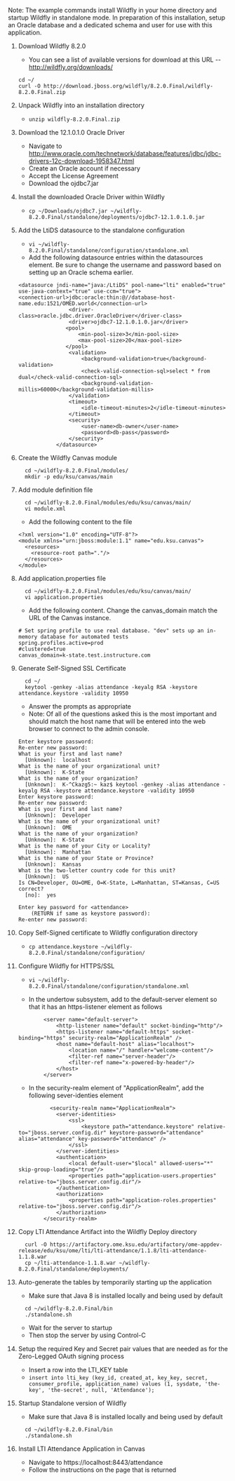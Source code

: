 
Note: The example commands install Wildfly in your home directory and startup Wildfly in standalone mode. In preparation of 
this installation, setup an Oracle database and a dedicated schema and user for use with this application.

1. Download Wildfly 8.2.0
    * You can see a list of available versions for download at this URL -- http://wildfly.org/downloads/
    ```
    cd ~/
    curl -O http://download.jboss.org/wildfly/8.2.0.Final/wildfly-8.2.0.Final.zip
    ```
  
2. Unpack Wildfly into an installation directory
    * ```unzip wildfly-8.2.0.Final.zip```
  
3. Download the 12.1.0.1.0 Oracle Driver
    * Navigate to http://www.oracle.com/technetwork/database/features/jdbc/jdbc-drivers-12c-download-1958347.html
    * Create an Oracle account if necessary
    * Accept the License Agreement
    * Download the ojdbc7.jar
  
4. Install the downloaded Oracle Driver within Wildfly
    * ```cp ~/Downloads/ojdbc7.jar ~/wildfly-8.2.0.Final/standalone/deployments/ojdbc7-12.1.0.1.0.jar```
  
5. Add the LtiDS datasource to the standalone configuration
    * ```vi ~/wildfly-8.2.0.Final/standalone/configuration/standalone.xml```
    * Add the following datasource entries within the datasources element. Be sure to change the username and password based on setting up an Oracle schema earlier.

    ```
    <datasource jndi-name="java:/LtiDS" pool-name="lti" enabled="true" use-java-context="true" use-ccm="true">
    <connection-url>jdbc:oracle:thin:@//database-host-name.edu:1521/OMED.world</connection-url>
                    <driver-class>oracle.jdbc.driver.OracleDriver</driver-class>
                    <driver>ojdbc7-12.1.0.1.0.jar</driver>
                   <pool>
                       <min-pool-size>3</min-pool-size>
                       <max-pool-size>20</max-pool-size>
                   </pool>
                    <validation>
                        <background-validation>true</background-validation>
                        <check-valid-connection-sql>select * from dual</check-valid-connection-sql>
                        <background-validation-millis>60000</background-validation-millis>
                    </validation>
                    <timeout>
                        <idle-timeout-minutes>2</idle-timeout-minutes>
                    </timeout>
                    <security>
                        <user-name>db-owner</user-name>
                        <password>db-pass</password>
                    </security>
                </datasource>
    ```

6. Create the Wildfly Canvas module
    ```
      cd ~/wildfly-8.2.0.Final/modules/
      mkdir -p edu/ksu/canvas/main
    ```
   
7. Add module definition file
    ```
      cd ~/wildfly-8.2.0.Final/modules/edu/ksu/canvas/main/
      vi module.xml
    ```
    * Add the following content to the file 
   
    ```
    <?xml version="1.0" encoding="UTF-8"?>
    <module xmlns="urn:jboss:module:1.1" name="edu.ksu.canvas">
      <resources>
        <resource-root path="."/>
      </resources>
    </module>
    ```

8. Add application.properties file
    ```
      cd ~/wildfly-8.2.0.Final/modules/edu/ksu/canvas/main/
      vi application.properties
    ```
    * Add the following content. Change the canvas_domain match the URL of the Canvas instance.
  
    ```
    # Set spring profile to use real database. "dev" sets up an in-memory database for automated tests
    spring.profiles.active=prod
    #clustered=true
    canvas_domain=k-state.test.instructure.com
    ```

9. Generate Self-Signed SSL Certificate
    ```
      cd ~/
      keytool -genkey -alias attendance -keyalg RSA -keystore attendance.keystore -validity 10950
    ```
    * Answer the prompts as appropriate
    * Note: Of all of the questions asked this is the most important and should match the host name that will be entered into the web browser to connect to the admin console.
  
    ```
    Enter keystore password:  
    Re-enter new password: 
    What is your first and last name?
      [Unknown]:  localhost
    What is the name of your organizational unit?
      [Unknown]:  K-State
    What is the name of your organization?
      [Unknown]:  K-^Ckazg5:~ kaz$ keytool -genkey -alias attendance -keyalg RSA -keystore attendance.keystore -validity 10950
    Enter keystore password:  
    Re-enter new password: 
    What is your first and last name?
      [Unknown]:  Developer
    What is the name of your organizational unit?
      [Unknown]:  OME
    What is the name of your organization?
      [Unknown]:  K-State
    What is the name of your City or Locality?
      [Unknown]:  Manhattan
    What is the name of your State or Province?
      [Unknown]:  Kansas
    What is the two-letter country code for this unit?
      [Unknown]:  US
    Is CN=Developer, OU=OME, O=K-State, L=Manhattan, ST=Kansas, C=US correct?
      [no]:  yes

    Enter key password for <attendance>
    	(RETURN if same as keystore password):  
    Re-enter new password: 
    ```

10. Copy Self-Signed certificate to Wildfly configuration directory
    * ```cp attendance.keystore ~/wildfly-8.2.0.Final/standalone/configuration/```
  
11. Configure Wildfly for HTTPS/SSL
    * ```vi ~/wildfly-8.2.0.Final/standalone/configuration/standalone.xml```
  
    * In the undertow subsystem, add to the default-server element so that it has an https-listener element as follows

    ```
            <server name="default-server">
                <http-listener name="default" socket-binding="http"/>
                <https-listener name="default-https" socket-binding="https" security-realm="ApplicationRealm" />
                <host name="default-host" alias="localhost">
                    <location name="/" handler="welcome-content"/>
                    <filter-ref name="server-header"/>
                    <filter-ref name="x-powered-by-header"/>
                </host>
            </server>
    ```

    * In the security-realm element of "ApplicationRealm", add the following sever-identies element
    ```
              <security-realm name="ApplicationRealm">
                <server-identities>
                    <ssl>
                        <keystore path="attendance.keystore" relative-to="jboss.server.config.dir" keystore-password="attendance" alias="attendance" key-password="attendance" />
                    </ssl>
                </server-identities>
                <authentication>
                    <local default-user="$local" allowed-users="*" skip-group-loading="true"/>
                    <properties path="application-users.properties" relative-to="jboss.server.config.dir"/>
                </authentication>
                <authorization>
                    <properties path="application-roles.properties" relative-to="jboss.server.config.dir"/>
                </authorization>
            </security-realm>
    ```
 
12. Copy LTI Attendance Artifact into the Wildfly Deploy directory
    ```
      curl -O https://artifactory.ome.ksu.edu/artifactory/ome-appdev-release/edu/ksu/ome/lti/lti-attendance/1.1.8/lti-attendance-1.1.8.war
      cp ~/lti-attendance-1.1.8.war ~/wildfly-8.2.0.Final/standalone/deployments/
    ```
13. Auto-generate the tables by temporarily starting up the application
    * Make sure that Java 8 is installed locally and being used by default
    ```
      cd ~/wildfly-8.2.0.Final/bin
      ./standalone.sh
    ```
    * Wait for the server to startup
    * Then stop the server by using Control-C
  
14. Setup the required Key and Secret pair values that are needed as for the Zero-Legged OAuth signing process
    * Insert a row into the LTI_KEY table
    * ```insert into lti_key (key_id, created_at, key_key, secret, consumer_profile, application_name) values (1, sysdate, 'the-key', 'the-secret', null, 'Attendance');```
  
15. Startup Standalone version of Wildfly
    * Make sure that Java 8 is installed locally and being used by default
    ```
      cd ~/wildfly-8.2.0.Final/bin
      ./standalone.sh
    ```
  
16. Install LTI Attendance Application in Canvas
    * Navigate to https://localhost:8443/attendance
    * Follow the instructions on the page that is returned
